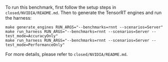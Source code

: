 To run this benchmark, first follow the setup steps in `closed/NVIDIA/README.md`. Then to generate the TensorRT engines and run the harness:

```
make generate_engines RUN_ARGS="--benchmarks=rnnt --scenarios=Server"
make run_harness RUN_ARGS="--benchmarks=rnnt --scenarios=Server --test_mode=AccuracyOnly"
make run_harness RUN_ARGS="--benchmarks=rnnt --scenarios=Server --test_mode=PerformanceOnly"
```

For more details, please refer to `closed/NVIDIA/README.md`.